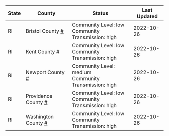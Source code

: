 State | County | Status | Last Updated
--- | --- | --- | --- 
RI | Bristol County <a href="#bristol_county">#</a> | <a name="bristol_county"></a>Community Level: low<br/>Community Transmission: high | 2022-10-26
RI | Kent County <a href="#kent_county">#</a> | <a name="kent_county"></a>Community Level: low<br/>Community Transmission: high | 2022-10-26
RI | Newport County <a href="#newport_county">#</a> | <a name="newport_county"></a>Community Level: medium<br/>Community Transmission: high | 2022-10-26
RI | Providence County <a href="#providence_county">#</a> | <a name="providence_county"></a>Community Level: low<br/>Community Transmission: high | 2022-10-26
RI | Washington County <a href="#washington_county">#</a> | <a name="washington_county"></a>Community Level: low<br/>Community Transmission: high | 2022-10-26
